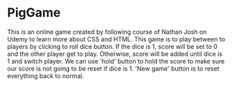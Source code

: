 # PigGame
This is an online game created by following course of Nathan Josh on Udemy to learn more about CSS and HTML. 
This game is to play between to players by clicking to roll dice button. If the dice is 1, score will be set to 0 and the other player get to play. 
Otherwise, score will be added until dice is 1 and switch player.
We can use 'hold' button to hold the score to make sure our score is not going to be reset if dice is 1.
'New game' button is to reset everything back to normal.
